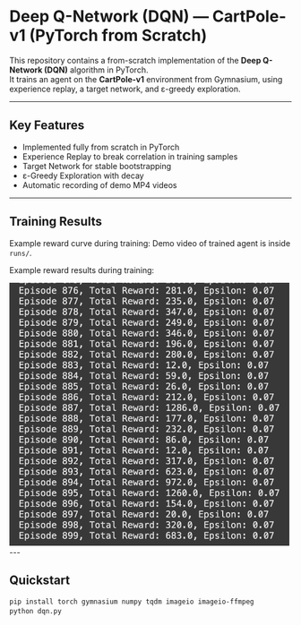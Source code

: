 # Deep Q-Network (DQN) — CartPole-v1 (PyTorch from Scratch)

This repository contains a from-scratch implementation of the **Deep Q-Network (DQN)** algorithm in PyTorch.  
It trains an agent on the **CartPole-v1** environment from Gymnasium, using experience replay, a target network, and ε-greedy exploration.  

---

## Key Features
- Implemented fully from scratch in PyTorch
- Experience Replay to break correlation in training samples
- Target Network for stable bootstrapping
- ε-Greedy Exploration with decay
- Automatic recording of demo MP4 videos

---
## Training Results
Example reward curve during training:
Demo video of trained agent is inside `runs/`.


Example reward results during training:

<img src="reward-result.png" alt="Training Results" width="500"/>
---

## Quickstart
```bash
pip install torch gymnasium numpy tqdm imageio imageio-ffmpeg
python dqn.py
